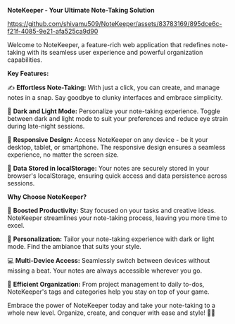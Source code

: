 **NoteKeeper - Your Ultimate Note-Taking Solution**



https://github.com/shivamu509/NoteKeeper/assets/83783169/895dce6c-f21f-4085-9e21-afa525ca9d90



Welcome to NoteKeeper, a feature-rich web application that redefines note-taking with its seamless user experience and powerful organization capabilities.

**Key Features:**

✍️ **Effortless Note-Taking:** With just a click, you can create, and manage notes in a snap. Say goodbye to clunky interfaces and embrace simplicity.

🎨 **Dark and Light Mode:** Personalize your note-taking experience. Toggle between dark and light mode to suit your preferences and reduce eye strain during late-night sessions.

📱 **Responsive Design:** Access NoteKeeper on any device - be it your desktop, tablet, or smartphone. The responsive design ensures a seamless experience, no matter the screen size.

💾 **Data Stored in localStorage:** Your notes are securely stored in your browser's localStorage, ensuring quick access and data persistence across sessions.

**Why Choose NoteKeeper?**

🚀 **Boosted Productivity:** Stay focused on your tasks and creative ideas. NoteKeeper streamlines your note-taking process, leaving you more time to excel.

🌈 **Personalization:** Tailor your note-taking experience with dark or light mode. Find the ambiance that suits your style.

💻 **Multi-Device Access:** Seamlessly switch between devices without missing a beat. Your notes are always accessible wherever you go.

🎯 **Efficient Organization:** From project management to daily to-dos, NoteKeeper's tags and categories help you stay on top of your game.

Embrace the power of NoteKeeper today and take your note-taking to a whole new level. Organize, create, and conquer with ease and style! 📝🚀
